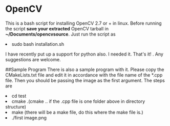 OpenCV
======
This is a bash script for installing OpenCV 2.7 or + in linux. Before running the script **save your extracted** OpenCV tarball in **~/Documents/opencvsource**. Just run the script as 
<li>sudo bash installation.sh

I have recently put up a support for python also. I needed it.
That's it! . Any suggestions are welcome.

##Sample Program
There is also a sample program with it. Please copy the CMakeLists.txt file and edit it in accordance with the file name of the *.cpp file. Then you should be passing the image as the first argument. 
The steps are

<li>cd test

<li>cmake .(cmake .. if the .cpp file is one folder above in directory structure)

<li>make (there will be a make file, do this where the make file is.)

<li>./first image.png
